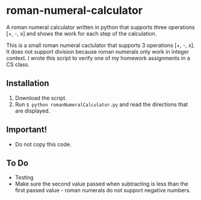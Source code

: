 # roman-numeral-calculator
A roman numeral calculator written in python that supports three operations [+, -, x] and shows the work for each step of the calculation.

This is a small roman numeral caclulator that supports 3 operations [+, -, x]. It does not support division because roman numerals only work in integer context. I wrote this script to verify one of my homework assignments in a CS class.


## Installation

1. Download the script.
2. Run `$ python romanNumeralCalculator.py` and read the directions that are displayed.


## Important!

+ Do not copy this code.


## To Do

+ Testing
+ Make sure the second value passed when subtracting is less than the first passed value - roman numerals do not support negative numbers.